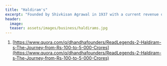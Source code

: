 ```yaml
---
title: "Haldiram's"
excerpt: "Founded by Shivkisan Agrawal in 1937 with a current revenue of INR 5532 crores"
header:
  image: 
  teaser: assets/images/business/haldirams.jpg
---
```



1. [https://www.quora.com/q/dhandhafounders/ReadLegends-2-Haldiram-s-The-Journey-from-Rs-100-to-5-000-Crores](https://www.quora.com/q/dhandhafounders/ReadLegends-2-Haldiram-s-The-Journey-from-Rs-100-to-5-000-Crores)

